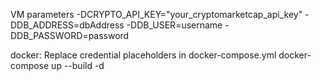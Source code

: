  VM parameters
-DCRYPTO_API_KEY="your_cryptomarketcap_api_key"
-DDB_ADDRESS=dbAddress
-DDB_USER=username 
-DDB_PASSWORD=password

docker:
Replace credential placeholders in docker-compose.yml
docker-compose up --build -d